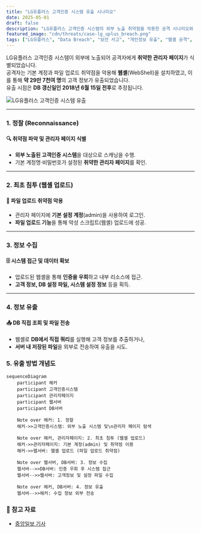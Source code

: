 ```yaml
---
title: "LG유플러스 고객인증 시스템 유출 시나리오"
date: 2025-05-01
draft: false
description: "LG유플러스 고객인증 시스템의 외부 노출 취약점을 악용한 공격 시나리오와 정보 유출 과정을 살펴봅니다."
featured_image: "cdn/threats/case-lg_uplus_breach.png"
tags: ["LG유플러스", "Data Breach", "보안 사고", "개인정보 유출", "웹셸 공격", "침투 테스트"]
---
```


LG유플러스 고객인증 시스템이 외부에 노출되어 공격자에게 **취약한 관리자 페이지**가 식별되었습니다.  
공격자는 기본 계정과 파일 업로드 취약점을 악용해 **웹셸**(WebShell)을 설치하였고, 이를 통해 **약 29만 7천여 명**의 고객 정보가 유출되었습니다.  
유출 시점은 **DB 갱신일인 2018년 6월 15일 전후**로 추정됩니다.

![LG유플러스 고객인증 시스템 유출](https://blog.plura.io/cdn/threats/case-lg_uplus_breach.png)

<!--more-->
---

### 1. **정찰 (Reconnaissance)**
#### 🔍 **취약점 파악 및 관리자 페이지 식별**
- **외부 노출된 고객인증 시스템**을 대상으로 스캐닝을 수행.
- 기본 계정명·비밀번호가 설정된 **취약한 관리자 페이지**를 확인.

---

### 2. **최초 침투 (웹셸 업로드)**
#### 🚨 **파일 업로드 취약점 악용**
- 관리자 페이지에 **기본 설정 계정**(admin)을 사용하여 로그인.
- **파일 업로드 기능**을 통해 악성 스크립트(웹셸) 업로드에 성공.

---

### 3. **정보 수집**
#### 🗄️ **시스템 접근 및 데이터 확보**
- 업로드된 웹셸을 통해 **인증을 우회**하고 내부 리소스에 접근.
- **고객 정보, DB 설정 파일, 시스템 설정 정보** 등을 획득.

---

### 4. **정보 유출**
#### 📤 **DB 직접 조회 및 파일 전송**
- 웹셸로 **DB에서 직접 쿼리**를 실행해 고객 정보를 추출하거나,  
- **서버 내 저장된 파일**을 외부로 전송하여 유출을 시도.

### 5. **유출 방법 개념도**

```mermaid
sequenceDiagram
    participant 해커
    participant 고객인증시스템
    participant 관리자페이지
    participant 웹서버
    participant DB서버

    Note over 해커: 1. 정찰
    해커->>고객인증시스템: 외부 노출 시스템 및\n관리자 페이지 탐색

    Note over 해커, 관리자페이지: 2. 최초 침투 (웹셸 업로드)
    해커->>관리자페이지: 기본 계정(admin) 및 취약점 이용
    해커->>웹서버: 웹셸 업로드 (파일 업로드 취약점)

    Note over 웹서버, DB서버: 3. 정보 수집
    웹서버-->>DB서버: 인증 우회 후 시스템 접근
    웹서버-->>웹서버: 고객정보 및 설정 파일 수집

    Note over 해커, DB서버: 4. 정보 유출
    웹서버-->>해커: 수집 정보 외부 전송
```

### 📑 참고 자료
* [중앙일보 기사](https://www.joongang.co.kr/article/25158501)  

